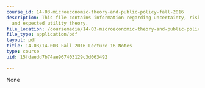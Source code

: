 ```yaml
---
course_id: 14-03-microeconomic-theory-and-public-policy-fall-2016
description: This file contains information regarding uncertainty, risk preference,
  and expected utility theory.
file_location: /coursemedia/14-03-microeconomic-theory-and-public-policy-fall-2016/15fdaedd7b74ae967403129c3d063492_MIT14_03F16_lec16.pdf
file_type: application/pdf
layout: pdf
title: 14.03/14.003 Fall 2016 Lecture 16 Notes
type: course
uid: 15fdaedd7b74ae967403129c3d063492

---
```

None